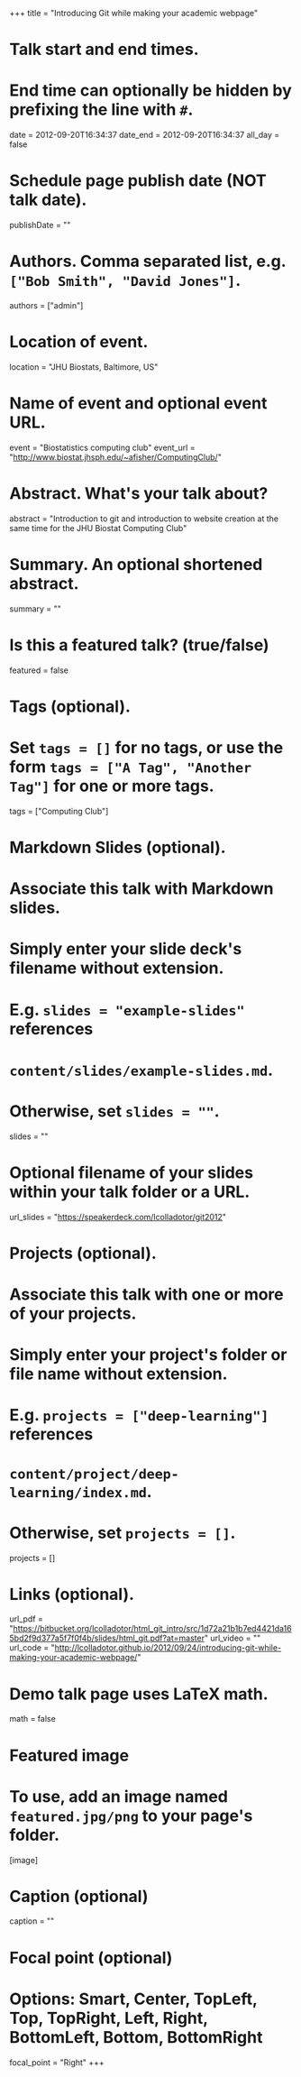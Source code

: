 +++
title = "Introducing Git while making your academic webpage"

# Talk start and end times.
#   End time can optionally be hidden by prefixing the line with `#`.
date = 2012-09-20T16:34:37
date_end = 2012-09-20T16:34:37
all_day = false

# Schedule page publish date (NOT talk date).
publishDate = ""

# Authors. Comma separated list, e.g. `["Bob Smith", "David Jones"]`.
authors = ["admin"]

# Location of event.
location = "JHU Biostats, Baltimore, US"

# Name of event and optional event URL.
event = "Biostatistics computing club"
event_url = "http://www.biostat.jhsph.edu/~afisher/ComputingClub/"

# Abstract. What's your talk about?
abstract = "Introduction to git and introduction to website creation at the same time for the JHU Biostat Computing Club"

# Summary. An optional shortened abstract.
summary = ""

# Is this a featured talk? (true/false)
featured = false

# Tags (optional).
#   Set `tags = []` for no tags, or use the form `tags = ["A Tag", "Another Tag"]` for one or more tags.
tags = ["Computing Club"]

# Markdown Slides (optional).
#   Associate this talk with Markdown slides.
#   Simply enter your slide deck's filename without extension.
#   E.g. `slides = "example-slides"` references 
#   `content/slides/example-slides.md`.
#   Otherwise, set `slides = ""`.
slides = ""

# Optional filename of your slides within your talk folder or a URL.
url_slides = "https://speakerdeck.com/lcolladotor/git2012"

# Projects (optional).
#   Associate this talk with one or more of your projects.
#   Simply enter your project's folder or file name without extension.
#   E.g. `projects = ["deep-learning"]` references 
#   `content/project/deep-learning/index.md`.
#   Otherwise, set `projects = []`.
projects = []

# Links (optional).
url_pdf = "https://bitbucket.org/lcolladotor/html_git_intro/src/1d72a21b1b7ed4421da165bd2f9d377a5f7f0f4b/slides/html_git.pdf?at=master"
url_video = ""
url_code = "http://lcolladotor.github.io/2012/09/24/introducing-git-while-making-your-academic-webpage/"

# Demo talk page uses LaTeX math.
math = false

# Featured image
# To use, add an image named `featured.jpg/png` to your page's folder. 
[image]
  # Caption (optional)
  caption = ""

  # Focal point (optional)
  # Options: Smart, Center, TopLeft, Top, TopRight, Left, Right, BottomLeft, Bottom, BottomRight
  focal_point = "Right"
+++

<script async class="speakerdeck-embed" data-id="db69a2460ecb4c4bb34f08022e2afa50" data-ratio="1.77966101694915" src="//speakerdeck.com/assets/embed.js"></script>

<!--

{{% alert note %}}
Click on the **Slides** button above to view the built-in slides feature.
{{% /alert %}}


Slides can be added in a few ways:

- **Create** slides using Academic's *Slides* feature and link using `url_slides` parameter in the front matter of the talk file
- **Upload** an existing slide deck to `static/` and link using `url_slides` parameter in the front matter of the talk file
- **Embed** your slides (e.g. Google Slides) or presentation video on this page using [shortcodes](https://sourcethemes.com/academic/docs/writing-markdown-latex/).

Further talk details can easily be added to this page using *Markdown* and $\rm \LaTeX$ math code.

-->
